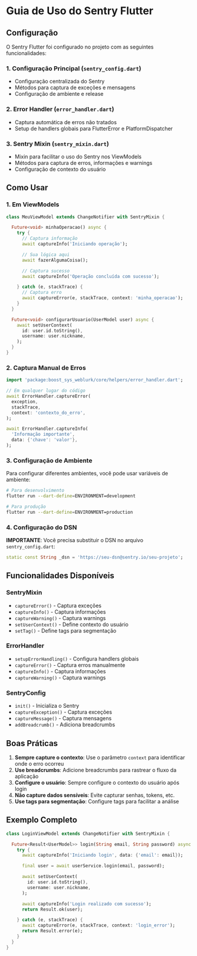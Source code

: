 # Guia de Uso do Sentry Flutter

## Configuração

O Sentry Flutter foi configurado no projeto com as seguintes funcionalidades:

### 1. Configuração Principal (`sentry_config.dart`)

- Configuração centralizada do Sentry
- Métodos para captura de exceções e mensagens
- Configuração de ambiente e release

### 2. Error Handler (`error_handler.dart`)

- Captura automática de erros não tratados
- Setup de handlers globais para FlutterError e PlatformDispatcher

### 3. Sentry Mixin (`sentry_mixin.dart`)

- Mixin para facilitar o uso do Sentry nos ViewModels
- Métodos para captura de erros, informações e warnings
- Configuração de contexto do usuário

## Como Usar

### 1. Em ViewModels

```dart
class MeuViewModel extends ChangeNotifier with SentryMixin {

  Future<void> minhaOperacao() async {
    try {
      // Captura informação
      await captureInfo('Iniciando operação');

      // Sua lógica aqui
      await fazerAlgumaCoisa();

      // Captura sucesso
      await captureInfo('Operação concluída com sucesso');

    } catch (e, stackTrace) {
      // Captura erro
      await captureError(e, stackTrace, context: 'minha_operacao');
    }
  }

  Future<void> configurarUsuario(UserModel user) async {
    await setUserContext(
      id: user.id.toString(),
      username: user.nickname,
    );
  }
}
```

### 2. Captura Manual de Erros

```dart
import 'package:boost_sys_weblurk/core/helpers/error_handler.dart';

// Em qualquer lugar do código
await ErrorHandler.captureError(
  exception,
  stackTrace,
  context: 'contexto_do_erro',
);

await ErrorHandler.captureInfo(
  'Informação importante',
  data: {'chave': 'valor'},
);
```

### 3. Configuração de Ambiente

Para configurar diferentes ambientes, você pode usar variáveis de ambiente:

```bash
# Para desenvolvimento
flutter run --dart-define=ENVIRONMENT=development

# Para produção
flutter run --dart-define=ENVIRONMENT=production
```

### 4. Configuração do DSN

**IMPORTANTE**: Você precisa substituir o DSN no arquivo `sentry_config.dart`:

```dart
static const String _dsn = 'https://seu-dsn@sentry.io/seu-projeto';
```

## Funcionalidades Disponíveis

### SentryMixin

- `captureError()` - Captura exceções
- `captureInfo()` - Captura informações
- `captureWarning()` - Captura warnings
- `setUserContext()` - Define contexto do usuário
- `setTag()` - Define tags para segmentação

### ErrorHandler

- `setupErrorHandling()` - Configura handlers globais
- `captureError()` - Captura erros manualmente
- `captureInfo()` - Captura informações
- `captureWarning()` - Captura warnings

### SentryConfig

- `init()` - Inicializa o Sentry
- `captureException()` - Captura exceções
- `captureMessage()` - Captura mensagens
- `addBreadcrumb()` - Adiciona breadcrumbs

## Boas Práticas

1. **Sempre capture o contexto**: Use o parâmetro `context` para identificar onde o erro ocorreu
2. **Use breadcrumbs**: Adicione breadcrumbs para rastrear o fluxo da aplicação
3. **Configure o usuário**: Sempre configure o contexto do usuário após login
4. **Não capture dados sensíveis**: Evite capturar senhas, tokens, etc.
5. **Use tags para segmentação**: Configure tags para facilitar a análise

## Exemplo Completo

```dart
class LoginViewModel extends ChangeNotifier with SentryMixin {

  Future<Result<UserModel>> login(String email, String password) async {
    try {
      await captureInfo('Iniciando login', data: {'email': email});

      final user = await userService.login(email, password);

      await setUserContext(
        id: user.id.toString(),
        username: user.nickname,
      );

      await captureInfo('Login realizado com sucesso');
      return Result.ok(user);

    } catch (e, stackTrace) {
      await captureError(e, stackTrace, context: 'login_error');
      return Result.error(e);
    }
  }
}
```
